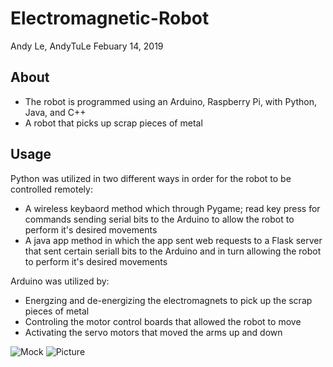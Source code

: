 # Electromagnetic-Robot
Andy Le, AndyTuLe Febuary 14, 2019

## About
- The robot is programmed using an Arduino, Raspberry Pi, with Python, Java, and C++
- A robot that picks up scrap pieces of metal

## Usage

Python was utilized in two different ways in order for the robot to be controlled remotely:

- A wireless keybaord method which through Pygame; read key press for commands sending serial bits to the Arduino to allow the robot to perform it's desired movements
- A java app method in which the app sent web requests to a Flask server that sent certain seriall bits to the Arduino and in turn allowing the robot to perform it's desired movements

Arduino was utilized by:
- Energzing and de-energizing the electromagnets to pick up the scrap pieces of metal
- Controling the motor control boards that allowed the robot to move
- Activating the servo motors that moved the arms up and down

![Mock](https://user-images.githubusercontent.com/47620000/70858128-b1e42480-1ec9-11ea-87d7-c5e7b632f8f8.png "Mock")
![Picture](https://user-images.githubusercontent.com/47620000/70858137-e3f58680-1ec9-11ea-8950-3b28b316d88e.png "{icture")

